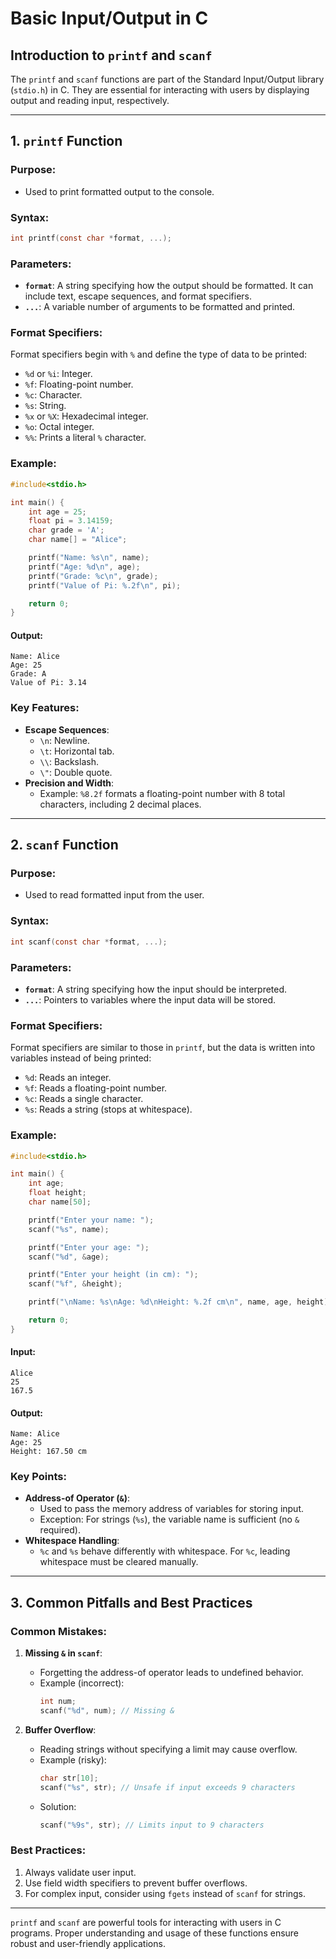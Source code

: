 # Basic Input/Output in C

## Introduction to `printf` and `scanf`

The `printf` and `scanf` functions are part of the Standard Input/Output library (`stdio.h`) in C. They are essential for interacting with users by displaying output and reading input, respectively.

---

## 1. `printf` Function

### Purpose:

- Used to print formatted output to the console.

### Syntax:

```c
int printf(const char *format, ...);
```

### Parameters:

- **`format`**: A string specifying how the output should be formatted. It can include text, escape sequences, and format specifiers.
- **`...`**: A variable number of arguments to be formatted and printed.

### Format Specifiers:

Format specifiers begin with `%` and define the type of data to be printed:

- `%d` or `%i`: Integer.
- `%f`: Floating-point number.
- `%c`: Character.
- `%s`: String.
- `%x` or `%X`: Hexadecimal integer.
- `%o`: Octal integer.
- `%%`: Prints a literal `%` character.

### Example:

```c
#include<stdio.h>

int main() {
    int age = 25;
    float pi = 3.14159;
    char grade = 'A';
    char name[] = "Alice";

    printf("Name: %s\n", name);
    printf("Age: %d\n", age);
    printf("Grade: %c\n", grade);
    printf("Value of Pi: %.2f\n", pi);

    return 0;
}
```

#### Output:

```
Name: Alice
Age: 25
Grade: A
Value of Pi: 3.14
```

### Key Features:

- **Escape Sequences**:
  - `\n`: Newline.
  - `\t`: Horizontal tab.
  - `\\`: Backslash.
  - `\"`: Double quote.
- **Precision and Width**:
  - Example: `%8.2f` formats a floating-point number with 8 total characters, including 2 decimal places.

---

## 2. `scanf` Function

### Purpose:

- Used to read formatted input from the user.

### Syntax:

```c
int scanf(const char *format, ...);
```

### Parameters:

- **`format`**: A string specifying how the input should be interpreted.
- **`...`**: Pointers to variables where the input data will be stored.

### Format Specifiers:

Format specifiers are similar to those in `printf`, but the data is written into variables instead of being printed:

- `%d`: Reads an integer.
- `%f`: Reads a floating-point number.
- `%c`: Reads a single character.
- `%s`: Reads a string (stops at whitespace).

### Example:

```c
#include<stdio.h>

int main() {
    int age;
    float height;
    char name[50];

    printf("Enter your name: ");
    scanf("%s", name);

    printf("Enter your age: ");
    scanf("%d", &age);

    printf("Enter your height (in cm): ");
    scanf("%f", &height);

    printf("\nName: %s\nAge: %d\nHeight: %.2f cm\n", name, age, height);

    return 0;
}
```

#### Input:

```
Alice
25
167.5
```

#### Output:

```
Name: Alice
Age: 25
Height: 167.50 cm
```

### Key Points:

- **Address-of Operator (`&`)**:
  - Used to pass the memory address of variables for storing input.
  - Exception: For strings (`%s`), the variable name is sufficient (no `&` required).
- **Whitespace Handling**:
  - `%c` and `%s` behave differently with whitespace. For `%c`, leading whitespace must be cleared manually.

---

## 3. Common Pitfalls and Best Practices

### Common Mistakes:

1. **Missing `&` in `scanf`**:

   - Forgetting the address-of operator leads to undefined behavior.
   - Example (incorrect):
     ```c
     int num;
     scanf("%d", num); // Missing &
     ```

2. **Buffer Overflow**:
   - Reading strings without specifying a limit may cause overflow.
   - Example (risky):
     ```c
     char str[10];
     scanf("%s", str); // Unsafe if input exceeds 9 characters
     ```
   - Solution:
     ```c
     scanf("%9s", str); // Limits input to 9 characters
     ```

### Best Practices:

1. Always validate user input.
2. Use field width specifiers to prevent buffer overflows.
3. For complex input, consider using `fgets` instead of `scanf` for strings.

---

`printf` and `scanf` are powerful tools for interacting with users in C programs. Proper understanding and usage of these functions ensure robust and user-friendly applications.

